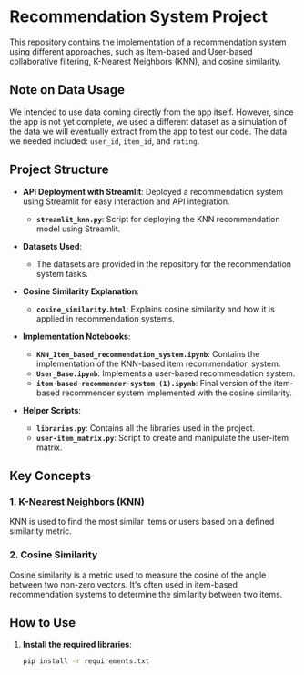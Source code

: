 # Recommendation System Project

This repository contains the implementation of a recommendation system using different approaches, such as Item-based and User-based collaborative filtering, K-Nearest Neighbors (KNN), and cosine similarity.

## Note on Data Usage

We intended to use data coming directly from the app itself. However, since the app is not yet complete, we used a different dataset as a simulation of the data we will eventually extract from the app to test our code. 
The data we needed included: `user_id`, `item_id`, and `rating`.


## Project Structure

- **API Deployment with Streamlit**: Deployed a recommendation system using Streamlit for easy interaction and API integration.
  - **`streamlit_knn.py`**: Script for deploying the KNN recommendation model using Streamlit.

- **Datasets Used**:
  - The datasets are provided in the repository for the recommendation system tasks.
  
- **Cosine Similarity Explanation**:
  - **`cosine_similarity.html`**: Explains cosine similarity and how it is applied in recommendation systems.

- **Implementation Notebooks**:
  - **`KNN_Item_based_recommendation_system.ipynb`**: Contains the implementation of the KNN-based item recommendation system.
  - **`User_Base.ipynb`**: Implements a user-based recommendation system.
  - **`item-based-recommender-system (1).ipynb`**: Final version of the item-based recommender system implemented with the cosine similarity.
  
- **Helper Scripts**:
  - **`libraries.py`**: Contains all the libraries used in the project.
  - **`user-item_matrix.py`**: Script to create and manipulate the user-item matrix.

## Key Concepts

### 1. K-Nearest Neighbors (KNN) 
KNN is used to find the most similar items or users based on a defined similarity metric.

### 2. Cosine Similarity
Cosine similarity is a metric used to measure the cosine of the angle between two non-zero vectors. It's often used in item-based recommendation systems to determine the similarity between two items.

## How to Use

1. **Install the required libraries**:
   ```bash
   pip install -r requirements.txt


